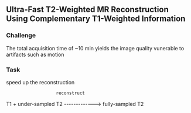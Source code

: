 ## Ultra-Fast T2-Weighted MR Reconstruction Using Complementary T1-Weighted Information

### Challenge
The total acquisition time of ~10 min yields the image quality vunerable to artifacts such as motion

### Task
speed up the reconstruction

                       reconstruct
          
T1 + under-sampled T2 -------------> fully-sampled T2          
